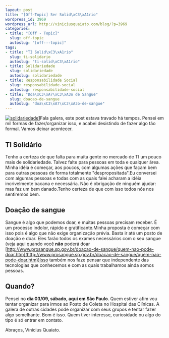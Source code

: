 ```yaml
--- 
layout: post
title: "[Off-Topic] Ser Solid\xC3\xA1rio"
wordpress_id: 3969
wordpress_url: http://viniciusquaiato.com/blog/?p=3969
categories: 
- title: "[Off - Topic]"
  slug: off-topic
  autoslug: "[off---topic]"
tags: 
- title: "TI Solid\xC3\xA1rio"
  slug: ti-solidario
  autoslug: "ti-solid\xC3\xA1rio"
- title: Solidariedade
  slug: solidariedade
  autoslug: solidariedade
- title: Responsabilidade Social
  slug: responsabilidade-social
  autoslug: responsabilidade-social
- title: "Doa\xC3\xA7\xC3\xA3o de Sangue"
  slug: doacao-de-sangue
  autoslug: "doa\xC3\xA7\xC3\xA3o-de-sangue"
---
```

[![](http://viniciusquaiato.com/images_posts/solidariedade1-300x207.jpg "solidariedade1")](http://viniciusquaiato.com/images_posts/solidariedade1.jpg)Fala galera, este post estava travado há tempos. Pensei em mil formas de fazer/organizar isso, e acabei desistindo de fazer algo tão formal. Vamos deixar acontecer.

## TI Solidário
Tenho a certeza de que falta para muita gente no mercado de TI um pouco mais de solidariedade. Talvez falte para pessoas em toda e qualquer área. Minha idéia é começar, aos poucos, com algumas ações que façam bem para outras pessoas de forma totalmente "despropositada".Eu conversei com algumas pessoas e todas com as quais falei acharam a idéia incrivelmente bacana e necessária. Não é obrigação de ninguém ajudar: mas faz um bem danado.Tenho certeza de que com isso todos nós nos sentiremos bem.

## Doação de sangue
Sangue é algo que podemos doar, e muitas pessoas precisam receber. É um processo indolor, rápido e gratificante.Minha proposta é começar com isso pois é algo que não exige organização prévia. Basta ir até um posto de doação e doar. Eles farão todos os exames necessários com o seu sangue (veja aqui quando você **não** poderá doar [http://www.prosangue.sp.gov.br/doacao-de-sangue/quem-nao-pode-doar.htm](http://www.prosangue.sp.gov.br/doacao-de-sangue/quem-nao-pode-doar.htm))Isso também nos faze pensar que independente das tecnologias que conhecemos e com as quais trabalhamos ainda somos pessoas.

## Quando?
Pensei no **dia 03/09, sábado, aqui em São Paulo**. Quem estiver afim vou tentar organizar para irmos ao Posto de Coleta no Hospital das Clínicas. A galera de outras cidades pode organizar com seus grupos e tentar fazer algo semelhante. Bom é isso. Quem tiver interesse, curiosidade ou algo do tipo é só entrar em contato.

Abraços,
Vinicius Quaiato.
